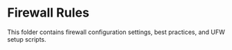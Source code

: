 # Firewall Rules
This folder contains firewall configuration settings, best practices, and UFW setup scripts.
